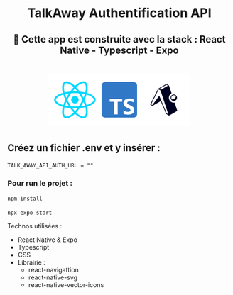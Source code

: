 <h1 align="center"><strong> TalkAway Authentification API</strong></h1>

<div align="center"><h2>🚀 Cette app est construite avec la stack : React Native - Typescript - Expo </h2></div>

<h1 align="center">

![](./docs/readme_stack.png)

</h1>



## Créez un fichier .env et y insérer : 

```
TALK_AWAY_API_AUTH_URL = ""
```

### Pour run le projet :
``` 
npm install 

npx expo start
```

Technos utilisées : 

- React Native & Expo
- Typescript
- CSS
- Librairie :
    - react-navigattion
    - react-native-svg
    - react-native-vector-icons

